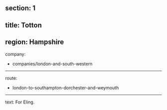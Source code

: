 ﻿section: 1
----
title: Totton
----
region: Hampshire
----
company:
- companies/london-and-south-western
----
route:
- london-to-southampton-dorchester-and-weymouth
----
text: For Eling.
